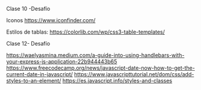 Clase 10 -Desafío

Iconos
https://www.iconfinder.com/

Estilos de tablas:
https://colorlib.com/wp/css3-table-templates/

Clase 12- Desafío

https://waelyasmina.medium.com/a-guide-into-using-handlebars-with-your-express-js-application-22b944443b65
https://www.freecodecamp.org/news/javascript-date-now-how-to-get-the-current-date-in-javascript/
https://www.javascripttutorial.net/dom/css/add-styles-to-an-element/
https://es.javascript.info/styles-and-classes